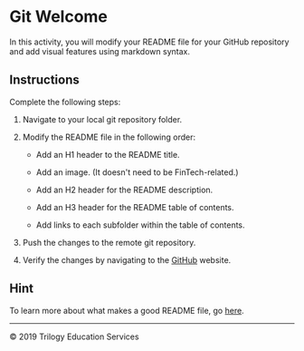 # Git Welcome

In this activity, you will modify your README file for your GitHub repository and add visual features using markdown syntax.

## Instructions

Complete the following steps:

1. Navigate to your local git repository folder.

1. Modify the README file in the following order:

    * Add an H1 header to the README title.

    * Add an image. (It doesn't need to be FinTech-related.)

    * Add an H2 header for the README description.

    * Add an H3 header for the README table of contents.

    * Add links to each subfolder within the table of contents.

1. Push the changes to the remote git repository.

1. Verify the changes by navigating to the [GitHub](https://github.com/) website.

## Hint

To learn more about what makes a good README file, go [here](https://gist.github.com/PurpleBooth/109311bb0361f32d87a2). 

---

© 2019 Trilogy Education Services
